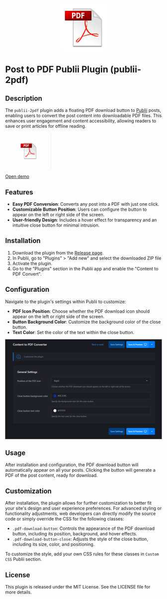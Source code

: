 <div align="center">
  <img src="https://raw.githubusercontent.com/htejera/publii-2pdf/main/pdf-svgrepo-com.svg" width= "30%" height="30%" alt="Marquee Feed Plugin for Publii">
</div>

# Post to PDF Publii Plugin (publii-2pdf)

## Description

The `publii-2pdf` plugin adds a floating PDF download button to [Publii](https://getpublii.com) posts, enabling users to convert the post content into downloadable PDF files. This enhances user engagement and content accessibility, allowing readers to save or print articles for offline reading.

![Publii to PDF Plugin ](https://github.com/htejera/publii-2pdf/blob/main/pdf-download.gif?raw=true)

[Open demo](https://publii-2pdf.surge.sh/evariste-galois-the-revolutionary-mathematician-whose-legacy-transforms-algebra.html)

## Features

- **Easy PDF Conversion**: Converts any post into a PDF with just one click.
- **Customizable Button Position**: Users can configure the button to appear on the left or right side of the screen.
- **User-friendly Design**: Includes a hover effect for transparency and an intuitive close button for minimal intrusion.

## Installation

1. Download the plugin from the [Release page](https://github.com/htejera/publii-2pdf/releases).
2. In Publii, go to "Plugins" > "Add new" and select the downloaded ZIP file
3. Activate the plugin.
4. Go to the "Plugins" section in the Publii app and enable the "Content to PDF Convert".

## Configuration

Navigate to the plugin's settings within Publii to customize:

- **PDF Icon Position**: Choose whether the PDF download icon should appear on the left or right side of the screen.
- **Button Background Color**: Customize the background color of the close button.
- **Text Color**: Set the color of the text within the close button.

![Convert to PDF Plugin configuration](https://github.com/htejera/publii-2pdf/blob/main/plugin-configuration.png?raw=true)

## Usage

After installation and configuration, the PDF download button will automatically appear on all your posts. Clicking the button will generate a PDF of the post content, ready for download.

## Customization

After installation, the plugin allows for further customization to better fit your site's design and user experience preferences. For advanced styling or functionality adjustments, web developers can directly modify the source code or simply override the CSS for the following classes:

- `.pdf-download-button`: Controls the appearance of the PDF download button, including its position, background, and hover effects.
- `.pdf-download-button-close`: Adjusts the style of the close button, including its size, color, and positioning.

To customize the style, add your own CSS rules for these classes in `Custom CSS` Publii section.

## License

This plugin is released under the MIT License. See the LICENSE file for more details.
